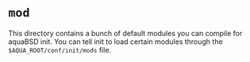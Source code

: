 # `mod`

This directory contains a bunch of default modules you can compile for aquaBSD init.
You can tell init to load certain modules through the `$AQUA_ROOT/conf/init/mods` file.